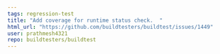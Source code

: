 ```yaml
---
tags: regression-test
title: "Add coverage for runtime status check.  "
html_url: "https://github.com/buildtesters/buildtest/issues/1449"
user: prathmesh4321
repo: buildtesters/buildtest
---
```


